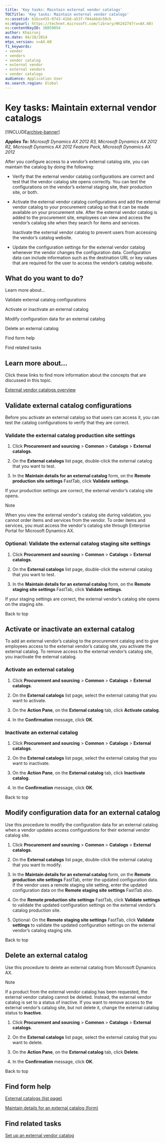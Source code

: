 ```yaml
---
title: 'Key tasks: Maintain external vendor catalogs'
TOCTitle: 'Key tasks: Maintain external vendor catalogs'
ms:assetid: b1bce455-9743-41b6-a53f-f04abbdc50cb
ms:mtpsurl: https://technet.microsoft.com/library/Hh242747(v=AX.60)
ms:contentKeyID: 36059054
author: Khairunj
ms.date: 04/18/2014
mtps_version: v=AX.60
f1_keywords:
- vendor
- vendors
- vendor catalog
- external vendor
- external vendors
- vender catalogs
audience: Application User
ms.search.region: Global
---
```


# Key tasks: Maintain external vendor catalogs 


[!INCLUDE[archive-banner](includes/archive-banner.md)]


_**Applies To:** Microsoft Dynamics AX 2012 R3, Microsoft Dynamics AX 2012 R2, Microsoft Dynamics AX 2012 Feature Pack, Microsoft Dynamics AX 2012_

After you configure access to a vendor’s external catalog site, you can maintain the catalog by doing the following:

  - Verify that the external vendor catalog configurations are correct and test that the vendor catalog site opens correctly. You can test the configurations on the vendor’s external staging site, their production site, or both.

  - Activate the external vendor catalog configurations and add the external vendor catalog to your procurement catalog so that it can be made available on your procurement site. After the external vendor catalog is added to the procurement site, employees can view and access the vendor’s catalog site when they search for items and services.
    
    Inactivate the external vendor catalog to prevent users from accessing the vendor’s catalog website.

  - Update the configuration settings for the external vendor catalog whenever the vendor changes the configuration data. Configuration data can include information such as the destination URL or key values that are required for the user to access the vendor’s catalog website.

## What do you want to do?

Learn more about...

Validate external catalog configurations

Activate or inactivate an external catalog

Modify configuration data for an external catalog

Delete an external catalog

Find form help

Find related tasks

## Learn more about...

Click these links to find more information about the concepts that are discussed in this topic.

[External vendor catalogs overview](external-vendor-catalogs-overview.md)

## Validate external catalog configurations

Before you activate an external catalog so that users can access it, you can test the catalog configurations to verify that they are correct.

### Validate the external catalog production site settings

1.  Click **Procurement and sourcing** \> **Common** \> **Catalogs** \> **External catalogs**.

2.  On the **External catalogs** list page, double-click the external catalog that you want to test.

3.  In the **Maintain details for an external catalog** form, on the **Remote production site settings** FastTab, click **Validate settings**.

If your production settings are correct, the external vendor’s catalog site opens.


> [!NOTE]
> <P>When you view the external vendor's catalog site during validation, you cannot order items and services from the vendor. To order items and services, you must access the vendor's catalog site through Enterprise Portal for Microsoft Dynamics AX.</P>



### Optional: Validate the external catalog staging site settings

1.  Click **Procurement and sourcing** \> **Common** \> **Catalogs** \> **External catalogs**.

2.  On the **External catalogs** list page, double-click the external catalog that you want to test.

3.  In the **Maintain details for an external catalog** form, on the **Remote staging site settings** FastTab, click **Validate settings**.

If your staging settings are correct, the external vendor’s catalog site opens on the staging site.

Back to top

## Activate or inactivate an external catalog

To add an external vendor’s catalog to the procurement catalog and to give employees access to the external vendor’s catalog site, you activate the external catalog. To remove access to the external vendor’s catalog site, you inactivate the external catalog.

### Activate an external catalog

1.  Click **Procurement and sourcing** \> **Common** \> **Catalogs** \> **External catalogs**.

2.  On the **External catalogs** list page, select the external catalog that you want to activate.

3.  On the **Action Pane**, on the **External catalog** tab, click **Activate catalog**.

4.  In the **Confirmation** message, click **OK**.

### Inactivate an external catalog

1.  Click **Procurement and sourcing** \> **Common** \> **Catalogs** \> **External catalogs**.

2.  On the **External catalogs** list page, select the external catalog that you want to inactivate.

3.  On the **Action Pane**, on the **External catalog** tab, click **Inactivate catalog**.

4.  In the **Confirmation** message, click **OK**.

Back to top

## Modify configuration data for an external catalog

Use this procedure to modify the configuration data for an external catalog when a vendor updates access configurations for their external vendor catalog site.

1.  Click **Procurement and sourcing** \> **Common** \> **Catalogs** \> **External catalogs**.

2.  On the **External catalogs** list page, double-click the external catalog that you want to modify.

3.  In the **Maintain details for an external catalog** form, on the **Remote production site settings** FastTab, enter the updated configuration data. If the vendor uses a remote staging site setting, enter the updated configuration data on the **Remote staging site settings** FastTab also.

4.  On the **Remote production site settings** FastTab, click **Validate settings** to validate the updated configuration settings on the external vendor’s catalog production site.

5.  Optional: On the **Remote staging site settings** FastTab, click **Validate settings** to validate the updated configuration settings on the external vendor’s catalog staging site.

Back to top

## Delete an external catalog

Use this procedure to delete an external catalog from Microsoft Dynamics AX.


> [!NOTE]
> <P>If a product from the external vendor catalog has been requested, the external vendor catalog cannot be deleted. Instead, the external vendor catalog is set to a status of inactive. If you want to remove access to the external vendor’s catalog site, but not delete it, change the external catalog status to <STRONG>Inactive</STRONG>.</P>



1.  Click **Procurement and sourcing** \> **Common** \> **Catalogs** \> **External catalogs**.

2.  On the **External catalogs** list page, select the external catalog that you want to delete.

3.  On the **Action Pane**, on the **External catalog** tab, click **Delete**.

4.  In the **Confirmation** message, click **OK**.

Back to top

## Find form help

[External catalogs (list page)](https://technet.microsoft.com/library/hh208570\(v=ax.60\))

[Maintain details for an external catalog (form)](https://technet.microsoft.com/library/hh242254\(v=ax.60\))

## Find related tasks

[Set up an external vendor catalog](set-up-an-external-vendor-catalog.md)

  


